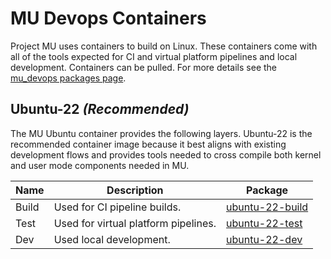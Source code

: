 # MU Devops Containers

Project MU uses containers to build on Linux. These containers come with all of
the tools expected for CI and virtual platform pipelines and local development.
Containers can be pulled. For more details see the [mu_devops packages page](https://github.com/orgs/microsoft/packages?repo_name=mu_devops).

## Ubuntu-22 _(Recommended)_

The MU Ubuntu container provides the following layers. Ubuntu-22 is the recommended
container image because it best aligns with existing development flows and provides
tools needed to cross compile both kernel and user mode components needed in MU.

| Name  | Description                          | Package |
|-------|--------------------------------------|---------|
| Build | Used for CI pipeline builds.         | [ubuntu-22-build](https://github.com/microsoft/mu_devops/pkgs/container/mu_devops%2Fubuntu-22-build) |
| Test  | Used for virtual platform pipelines. | [ubuntu-22-test](https://github.com/microsoft/mu_devops/pkgs/container/mu_devops%2Fubuntu-22-test) |
| Dev   | Used local development.              | [ubuntu-22-dev](https://github.com/microsoft/mu_devops/pkgs/container/mu_devops%2Fubuntu-22-dev) |
